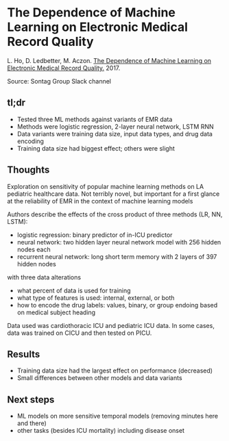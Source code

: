 # The Dependence of Machine Learning on Electronic Medical Record Quality

L. Ho, D. Ledbetter, M. Aczon. [The Dependence of Machine Learning on Electronic Medical Record Quality.](https://arxiv.org/pdf/1703.08251.pdf) 2017.

Source: Sontag Group Slack channel 

## tl;dr
 - Tested three ML methods against variants of EMR data
 - Methods were logistic regression, 2-layer neural network, LSTM RNN
 - Data variants were training data size, input data types, and drug data encoding
 - Training data size had biggest effect; others were slight

## Thoughts
Exploration on sensitivity of popular machine learning methods on LA pediatric healthcare data. Not terribly novel, but important for a first glance at the reliability of EMR in the context of machine learning models

Authors describe the effects of the cross product of three methods (LR, NN, LSTM):
 * logistic regression: binary predictor of in-ICU predictor
 * neural network: two hidden layer neural network model with 256 hidden nodes each
 * recurrent neural network: long short term memory with 2 layers of 397 hidden nodes

with three data alterations
 * what percent of data is used for training
 * what type of features is used: internal, external, or both
 * how to encode the drug labels: values, binary, or group endoing based on medical subject heading

 Data used was cardiothoracic ICU and pediatric ICU data. In some cases, data was trained on CICU and then tested on PICU.

## Results
 - Training data size had the largest effect on performance (decreased)
 - Small differences between other models and data variants 

## Next steps
 - ML models on more sensitive temporal models (removing minutes here and there)
 - other tasks (besides ICU mortality) including disease onset